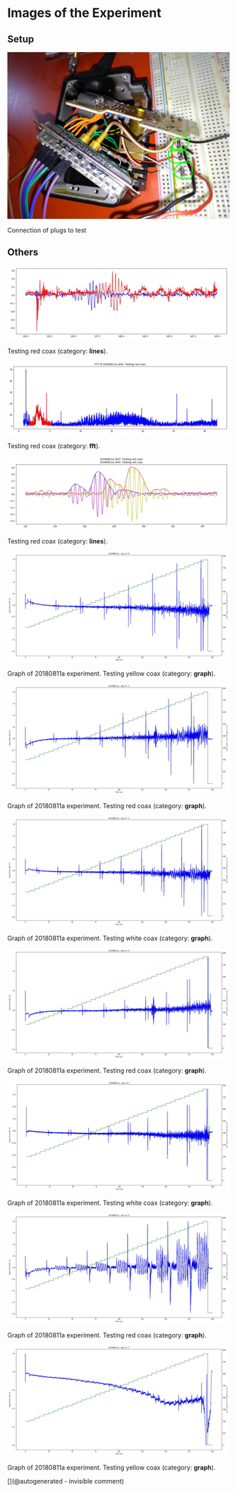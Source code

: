 # Images of the Experiment

## Setup

![](/include/images/kretzaw145ba/20180811a/P_20180811_190929.jpg)

Connection of plugs to test

## Others

![](/include/images/kretzaw145ba/20180811a/20180811a-3first-lines-rawsignal.jpg)

Testing red coax (category: __lines__).

![](/include/images/kretzaw145ba/20180811a/20180811a-3first-lines-fft.jpg)

Testing red coax (category: __fft__).

![](/include/images/kretzaw145ba/20180811a/20180811a-3first-lines.jpg)

Testing red coax (category: __lines__).

![](/include/images/kretzaw145ba/20180811a/images/20180811a-6.jpg)

Graph of 20180811a experiment. Testing yellow coax (category: __graph__).

![](/include/images/kretzaw145ba/20180811a/images/20180811a-3.jpg)

Graph of 20180811a experiment. Testing red coax (category: __graph__).

![](/include/images/kretzaw145ba/20180811a/images/20180811a-2.jpg)

Graph of 20180811a experiment. Testing white coax (category: __graph__).

![](/include/images/kretzaw145ba/20180811a/images/20180811a-4.jpg)

Graph of 20180811a experiment. Testing red coax (category: __graph__).

![](/include/images/kretzaw145ba/20180811a/images/20180811a-1.jpg)

Graph of 20180811a experiment. Testing white coax (category: __graph__).

![](/include/images/kretzaw145ba/20180811a/images/20180811a-5.jpg)

Graph of 20180811a experiment. Testing red coax (category: __graph__).

![](/include/images/kretzaw145ba/20180811a/images/20180811a-7.jpg)

Graph of 20180811a experiment. Testing yellow coax (category: __graph__).



[](@autogenerated - invisible comment)